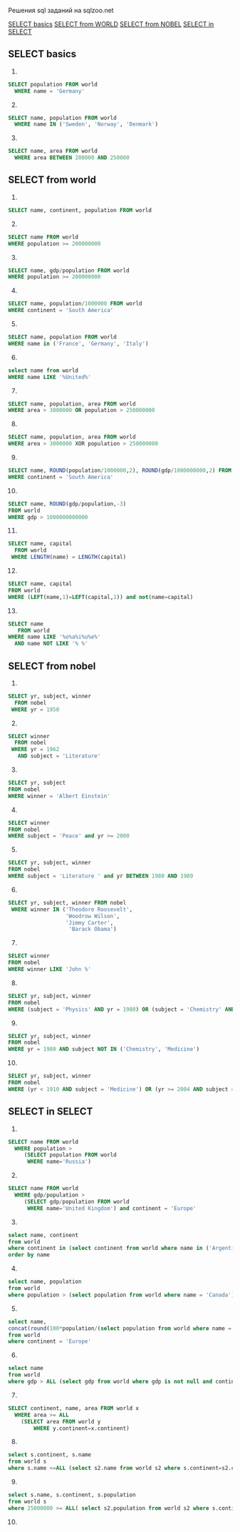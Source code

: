 Решения sql заданий на sqlzoo.net

[SELECT basics](#select-basics)
[SELECT from WORLD](#select-from-world)
[SELECT from NOBEL](#select-from-nobel)
[SELECT in SELECT](#select-in-select)

## SELECT basics
1.
```sql
SELECT population FROM world
  WHERE name = 'Germany'
```  
2.
```sql
SELECT name, population FROM world
  WHERE name IN ('Sweden', 'Norway', 'Denmark')
```
3.
```sql
SELECT name, area FROM world
  WHERE area BETWEEN 200000 AND 250000
```

## SELECT from world

1.
```sql
SELECT name, continent, population FROM world
```
2.
```sql
SELECT name FROM world
WHERE population >= 200000000
```
3.
```sql
SELECT name, gdp/population FROM world
WHERE population >= 200000000
```
4.
```sql
SELECT name, population/1000000 FROM world
WHERE continent = 'South America'
```
5.
```sql
SELECT name, population FROM world
WHERE name in ('France', 'Germany', 'Italy')
```
6.
```sql
select name from world
WHERE name LIKE '%United%'
```
7.
```sql
SELECT name, population, area FROM world
WHERE area > 3000000 OR population > 250000000
```
8.
```sql
SELECT name, population, area FROM world
WHERE area > 3000000 XOR population > 250000000
```
9.
```sql
SELECT name, ROUND(population/1000000,2), ROUND(gdp/1000000000,2) FROM world
WHERE continent = 'South America' 
```
10.
```sql
SELECT name, ROUND(gdp/population,-3)
FROM world
WHERE gdp > 1000000000000
```
11.
```sql
SELECT name, capital
  FROM world
 WHERE LENGTH(name) = LENGTH(capital)
```
12.
```sql
SELECT name, capital
FROM world
WHERE (LEFT(name,1)=LEFT(capital,1)) and not(name=capital)
```
13.
```sql
SELECT name
   FROM world
WHERE name LIKE '%o%a%i%u%e%'
  AND name NOT LIKE '% %'
```

## SELECT from nobel

1.
```sql
SELECT yr, subject, winner
  FROM nobel
 WHERE yr = 1950
```
2.
```sql
SELECT winner
  FROM nobel
 WHERE yr = 1962
   AND subject = 'Literature'
```
3.
```sql
SELECT yr, subject
FROM nobel
WHERE winner = 'Albert Einstein'
```
4.
```sql
SELECT winner
FROM nobel
WHERE subject = 'Peace' and yr >= 2000  
```
5.
```sql
SELECT yr, subject, winner
FROM nobel
WHERE subject = 'Literature ' and yr BETWEEN 1980 AND 1989
```
6.
```sql
SELECT yr, subject, winner FROM nobel
 WHERE winner IN ('Theodore Roosevelt',
                  'Woodrow Wilson',
                  'Jimmy Carter',
                   'Barack Obama')
```
7.
```sql
SELECT winner
FROM nobel
WHERE winner LIKE 'John %'
```
8.
```sql
SELECT yr, subject, winner
FROM nobel
WHERE (subject = 'Physics' AND yr = 1980) OR (subject = 'Chemistry' AND yr = 1984)
```
9.
```sql
SELECT yr, subject, winner
FROM nobel
WHERE yr = 1980 AND subject NOT IN ('Chemistry', 'Medicine')
```
10.
```sql
SELECT yr, subject, winner
FROM nobel
WHERE (yr < 1910 AND subject = 'Medicine') OR (yr >= 2004 AND subject = 'Literature')
```

## SELECT in SELECT

1.
```sql
SELECT name FROM world
  WHERE population >
     (SELECT population FROM world
      WHERE name='Russia')
```
2. 
```sql
SELECT name FROM world
  WHERE gdp/population >
     (SELECT gdp/population FROM world
      WHERE name='United Kingdom') and continent = 'Europe'
```
3.
```sql
select name, continent
from world
where continent in (select continent from world where name in ('Argentina', 'Australia'))
order by name
```
4.
```sql
select name, population
from world
where population > (select population from world where name = 'Canada') and population < (select population from world where name = 'Poland')
```
5.
```sql
select name, 
concat(round(100*population/(select population from world where name = 'Germany')),'%')
from world
where continent = 'Europe'
```
6.
```sql
select name
from world
where gdp > ALL (select gdp from world where gdp is not null and continent = 'Europe')
```
7.
```sql
SELECT continent, name, area FROM world x
  WHERE area >= ALL
    (SELECT area FROM world y
        WHERE y.continent=x.continent)
```
8.
```sql
select s.continent, s.name
from world s
where s.name <=ALL (select s2.name from world s2 where s.continent=s2.continent)
```
9.
```sql
select s.name, s.continent, s.population
from world s
where 25000000 >= ALL( select s2.population from world s2 where s.continent=s2.continent and s2.population is not null)
```
10.
